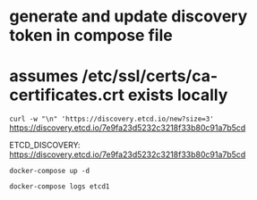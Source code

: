 # generate and update discovery token in compose file
# assumes /etc/ssl/certs/ca-certificates.crt exists locally

`curl -w "\n" 'https://discovery.etcd.io/new?size=3'`
https://discovery.etcd.io/7e9fa23d5232c3218f33b80c91a7b5cd

ETCD_DISCOVERY: https://discovery.etcd.io/7e9fa23d5232c3218f33b80c91a7b5cd

`docker-compose up -d`

`docker-compose logs etcd1`




